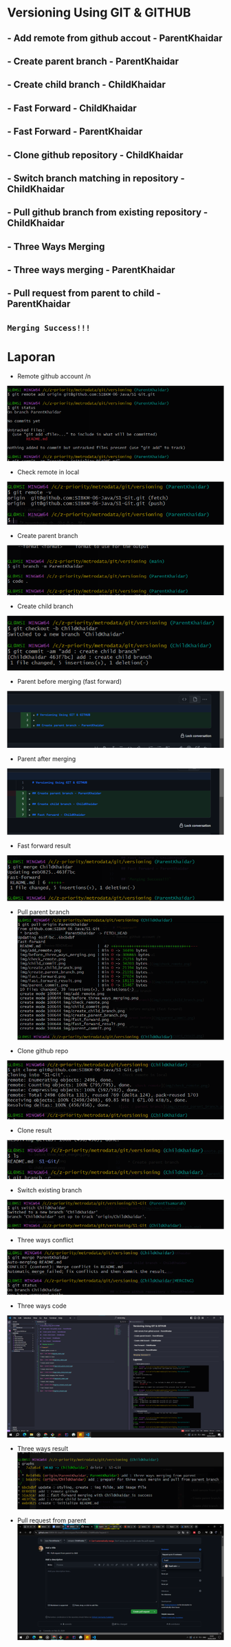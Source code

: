 # Versioning Using GIT & GITHUB

## - Add remote from github accout - ParentKhaidar

## - Create parent branch - ParentKhaidar

## - Create child branch - ChildKhaidar

## - Fast Forward - ChildKhaidar

## - Fast Forward - ParentKhaidar

## - Clone github repository - ChildKhaidar

## - Switch branch matching in repository - ChildKhaidar

## - Pull github branch from existing repository - ChildKhaidar

## - Three Ways Merging

## - Three ways merging - ParentKhaidar

## - Pull request from parent to child - ParentKhaidar

## `Merging Success!!!`

# **Laporan**

* Remote github account /n

![pic : add remote](img/add_remote.png)

* Check remote in local

![pic : check remote](img/check_remote.png)

* Create parent branch

![pic : parent branch](img/create_parent_branch.png)

* Create child branch

![pic : child branch](img/create_child_branch.png)

* Parent before merging (fast forward)

![pic : parent before](img/parent_commit.png)

* Parent after merging

![pic : parent after](img/fast_forward_result.png)

* Fast forward result

![pic : fast forward](img/fast_forward.png)

* Pull parent branch
![pic : pull](img/git_pull.png)

* Clone github repo

![pic : clone](img/clone_repo.png)

* Clone result

![pic : repo result](img/clone_result.png)

* Switch existing branch

![pic : switch branch](img/switch.png)

* Three ways conflict

![pic : twm code](img/three_ways_merge_conflict.png)

* Three ways code

![pic : twm compare](img/before_three_ways_merging.png)

* Three ways result
![pic : twm result](img/three_ways_resul_git.png)

* Pull request from parent
![pr](img/pr.png)